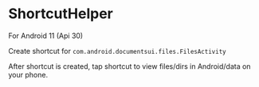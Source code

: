 # ShortcutHelper

For Android 11 (Api 30)

Create shortcut for `com.android.documentsui.files.FilesActivity`

After shortcut is created, tap shortcut to view files/dirs in Android/data on your phone.
